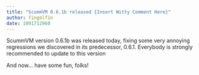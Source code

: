 ```yaml
---
title: "ScummVM 0.6.1b released {Insert Witty Comment Here}"
author: fingolfin
date: 1091712960
---
```


ScummVM version 0.6.1b was released today, fixing some very annoying regressions we discovered in its predecessor, 0.6.1. Everybody is strongly recommended to update to this version

And now... have some fun, folks!
